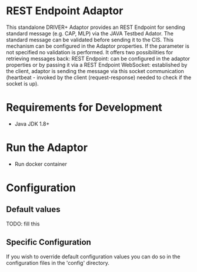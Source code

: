 # REST Endpoint Adaptor
This standalone DRIVER+ Adaptor provides an REST Endpoint for sending standard message (e.g. CAP, MLP) via the JAVA Testbed Adator.
The standard message can be validated before sending it to the CIS. This mechanism can be configured in the Adaptor properties. If the parameter is not specified no validation is performed.
It offers two possibilities for retrieving messages back:
REST Endpoint: can be configured in the adaptor properties or by passing it via a REST Endpoint
WebSocket: established by the client, adaptor is sending the message via this socket communication (heartbeat - invoked by the client (request-response) needed to check if the socket is up).

# Requirements for Development

* Java JDK 1.8+

# Run the Adaptor

* Run docker container

# Configuration

## Default values

TODO: fill this

## Specific Configuration

If you wish to override default configuration values you can do so in the configuration files in the 'config' directory.
